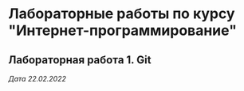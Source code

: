 # Лабораторные работы по курсу "Интернет-программирование"

## Лабораторная работа 1. Git

*Дата 22.02.2022*
